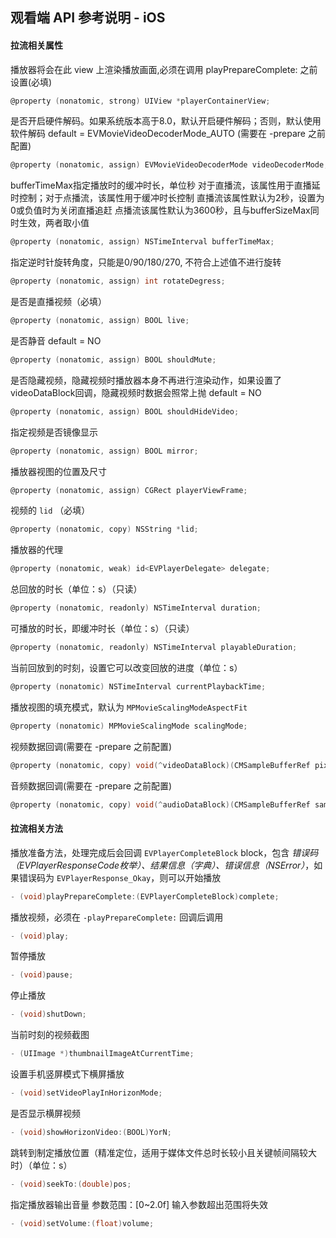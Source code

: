 ## 观看端 API 参考说明 - iOS

#### 拉流相关属性

播放器将会在此 view 上渲染播放画面,必须在调用 playPrepareComplete: 之前设置(必填)

```objective-c
@property (nonatomic, strong) UIView *playerContainerView;
```

是否开启硬件解码。如果系统版本高于8.0，默认开启硬件解码；否则，默认使用软件解码 default = EVMovieVideoDecoderMode_AUTO (需要在 -prepare 之前配置)

```objective-c
@property (nonatomic, assign) EVMovieVideoDecoderMode videoDecoderMode;
```

bufferTimeMax指定播放时的缓冲时长，单位秒
对于直播流，该属性用于直播延时控制；对于点播流，该属性用于缓冲时长控制
直播流该属性默认为2秒，设置为0或负值时为关闭直播追赶
点播流该属性默认为3600秒，且与bufferSizeMax同时生效，两者取小值

```objective-c
@property (nonatomic, assign) NSTimeInterval bufferTimeMax;
```

指定逆时针旋转角度，只能是0/90/180/270, 不符合上述值不进行旋转

```objective-c
@property (nonatomic, assign) int rotateDegress; 
```

是否是直播视频（必填）

```objective-c
@property (nonatomic, assign) BOOL live;
```

是否静音 default = NO

```objective-c
@property (nonatomic, assign) BOOL shouldMute; 
```

是否隐藏视频，隐藏视频时播放器本身不再进行渲染动作，如果设置了videoDataBlock回调，隐藏视频时数据会照常上抛 default = NO

```objective-c
@property (nonatomic, assign) BOOL shouldHideVideo;
```

指定视频是否镜像显示

```objective-c
@property (nonatomic, assign) BOOL mirror; 
```

播放器视图的位置及尺寸

```objective-c
@property (nonatomic, assign) CGRect playerViewFrame;
```

视频的 `lid` （必填）

```objective-c
@property (nonatomic, copy) NSString *lid;
```

播放器的代理

```objective-c
@property (nonatomic, weak) id<EVPlayerDelegate> delegate;
```

总回放的时长（单位：s）（只读）

```objective-c
@property (nonatomic, readonly) NSTimeInterval duration;
```

可播放的时长，即缓冲时长（单位：s）（只读）

```objective-c
@property (nonatomic, readonly) NSTimeInterval playableDuration;
```

当前回放到的时刻，设置它可以改变回放的进度（单位：s）

```objective-c
@property (nonatomic) NSTimeInterval currentPlaybackTime;
```

播放视图的填充模式，默认为 `MPMovieScalingModeAspectFit`

```objective-c
@property (nonatomic) MPMovieScalingMode scalingMode;
```

视频数据回调(需要在 -prepare 之前配置)

```objective-c
@property (nonatomic, copy) void(^videoDataBlock)(CMSampleBufferRef pixelBuffer);
```

音频数据回调(需要在 -prepare 之前配置)

```objective-c
@property (nonatomic, copy) void(^audioDataBlock)(CMSampleBufferRef sampleBuffer);
```

#### 拉流相关方法

播放准备方法，处理完成后会回调 `EVPlayerCompleteBlock` block，包含 *错误码（EVPlayerResponseCode枚举）、结果信息（字典）、错误信息（NSError）*，如果错误码为 `EVPlayerResponse_Okay`，则可以开始播放

```objective-c
- (void)playPrepareComplete:(EVPlayerCompleteBlock)complete;
```

播放视频，必须在 `-playPrepareComplete:` 回调后调用

```objective-c
- (void)play;
```

暂停播放

```objective-c
- (void)pause;
```

停止播放

```objective-c
- (void)shutDown;
```

当前时刻的视频截图

```objective-c
- (UIImage *)thumbnailImageAtCurrentTime;
```

设置手机竖屏模式下横屏播放

```objective-c
- (void)setVideoPlayInHorizonMode;
```

是否显示横屏视频

```objective-c
- (void)showHorizonVideo:(BOOL)YorN;
```

跳转到制定播放位置（精准定位，适用于媒体文件总时长较小且关键帧间隔较大时）（单位：s）

```objective-c
- (void)seekTo:(double)pos;
```

指定播放器输出音量
参数范围：[0~2.0f] 输入参数超出范围将失效

```objective-c
- (void)setVolume:(float)volume;
```


